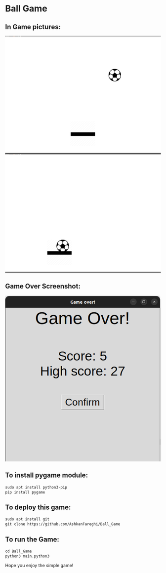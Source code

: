 
# Ball Game


## In Game pictures:

![](screen-shots/Screenshot1.png)
![](screen-shots/Screenshot3.png)

## Game Over Screenshot:

![](screen-shots/Screenshot2.png)

## To install pygame module:

    sudo apt install python3-pip
    pip install pygame   

## To deploy this game:

    sudo apt install git
    git clone https://github.com/AshkanFareghi/Ball_Game
## To run the Game:

    cd Ball_Game
    python3 main.python3

Hope you enjoy the simple game!
